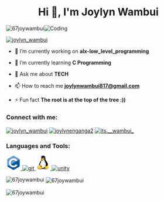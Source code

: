 <h1 align="center">Hi 👋, I'm Joylyn Wambui</h1>

<img align="right" alt="Coding" width="400" src="https://media.tenor.com/uWHd-STTyFIAAAAM/asteroid-in-love-mari-morino.gif">

<p align="left"> <img src="https://komarev.com/ghpvc/?username=67joywambui&label=Profile%20views&color=0e75b6&style=flat" alt="67joywambui" /> </p>

<p align="left"> <a href="https://twitter.com/joylyn_wambui" target="blank"><img src="https://img.shields.io/twitter/follow/joylyn_wambui?logo=twitter&style=for-the-badge" alt="joylyn_wambui" /></a> </p>

- 🔭 I’m currently working on **alx-low_level_programming**

- 🌱 I’m currently learning **C Programming**

- 💬 Ask me about **TECH**

- 📫 How to reach me **joylynwambui817@gmail.com**

- ⚡ Fun fact **The root is at the top of the tree :))**

<h3 align="left">Connect with me:</h3>
<p align="left">
<a href="https://twitter.com/joylyn_wambui" target="blank"><img align="center" src="https://raw.githubusercontent.com/rahuldkjain/github-profile-readme-generator/master/src/images/icons/Social/twitter.svg" alt="joylyn_wambui" height="30" width="40" /></a>
<a href="https://linkedin.com/in/joylynenganga2" target="blank"><img align="center" src="https://raw.githubusercontent.com/rahuldkjain/github-profile-readme-generator/master/src/images/icons/Social/linked-in-alt.svg" alt="joylynenganga2" height="30" width="40" /></a>
<a href="https://instagram.com/its.__wambui_" target="blank"><img align="center" src="https://raw.githubusercontent.com/rahuldkjain/github-profile-readme-generator/master/src/images/icons/Social/instagram.svg" alt="its.__wambui_" height="30" width="40" /></a>
</p>

<h3 align="left">Languages and Tools:</h3>
<p align="left"> <a href="https://www.cprogramming.com/" target="_blank" rel="noreferrer"> <img src="https://raw.githubusercontent.com/devicons/devicon/master/icons/c/c-original.svg" alt="c" width="40" height="40"/> </a> <a href="https://git-scm.com/" target="_blank" rel="noreferrer"> <img src="https://www.vectorlogo.zone/logos/git-scm/git-scm-icon.svg" alt="git" width="40" height="40"/> </a> <a href="https://www.linux.org/" target="_blank" rel="noreferrer"> <img src="https://raw.githubusercontent.com/devicons/devicon/master/icons/linux/linux-original.svg" alt="linux" width="40" height="40"/> </a> <a href="https://unity.com/" target="_blank" rel="noreferrer"> <img src="https://www.vectorlogo.zone/logos/unity3d/unity3d-icon.svg" alt="unity" width="40" height="40"/> </a> </p>

<p><img align="left" src="https://github-readme-stats.vercel.app/api/top-langs?username=67joywambui&show_icons=true&locale=en&layout=compact" alt="67joywambui" /></p>

<p>&nbsp;<img align="center" src="https://github-readme-stats.vercel.app/api?username=67joywambui&show_icons=true&locale=en" alt="67joywambui" /></p>

<p><img align="center" src="https://github-readme-streak-stats.herokuapp.com/?user=67joywambui&" alt="67joywambui" /></p>
